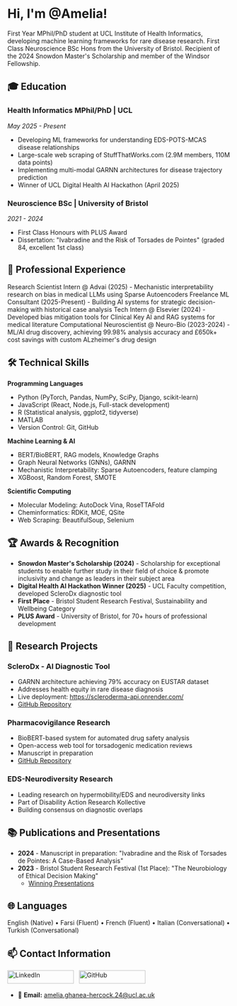# Hi, I'm @Amelia!

First Year MPhil/PhD student at UCL Institute of Health Informatics, developing machine learning frameworks for rare disease research. First Class Neuroscience BSc Hons from the University of Bristol. Recipient of the 2024 Snowdon Master's Scholarship and member of the Windsor Fellowship.

## 🎓 Education

### Health Informatics MPhil/PhD | UCL
*May 2025 - Present*
- Developing ML frameworks for understanding EDS-POTS-MCAS disease relationships
- Large-scale web scraping of StuffThatWorks.com (2.9M members, 110M data points)
- Implementing multi-modal GARNN architectures for disease trajectory prediction
- Winner of UCL Digital Health AI Hackathon (April 2025)

### Neuroscience BSc | University of Bristol
*2021 - 2024*
- First Class Honours with PLUS Award
- Dissertation: "Ivabradine and the Risk of Torsades de Pointes" (graded 84, excellent 1st class)

## 💼 Professional Experience
Research Scientist Intern @ Advai (2025) - Mechanistic interpretability research on bias in medical LLMs using Sparse Autoencoders
Freelance ML Consultant (2025-Present) - Building AI systems for strategic decision-making with historical case analysis
Tech Intern @ Elsevier (2024) - Developed bias mitigation tools for Clinical Key AI and RAG systems for medical literature
Computational Neuroscientist @ Neuro-Bio (2023-2024) - ML/AI drug discovery, achieving 99.98% analysis accuracy and £650k+ cost savings with custom ALzheimer's drug design 

## 🛠️ Technical Skills

**Programming Languages**
- Python (PyTorch, Pandas, NumPy, SciPy, Django, scikit-learn)
- JavaScript (React, Node.js, Full-stack development)
- R (Statistical analysis, ggplot2, tidyverse)
- MATLAB
- Version Control: Git, GitHub

**Machine Learning & AI**
- BERT/BioBERT, RAG models, Knowledge Graphs
- Graph Neural Networks (GNNs), GARNN
- Mechanistic Interpretability: Sparse Autoencoders, feature clamping
- XGBoost, Random Forest, SMOTE

**Scientific Computing**
- Molecular Modeling: AutoDock Vina, RoseTTAFold
- Cheminformatics: RDKit, MOE, QSite
- Web Scraping: BeautifulSoup, Selenium

## 🏆 Awards & Recognition

- **Snowdon Master's Scholarship (2024)** - Scholarship for exceptional students to enable further study in their field of choice & promote inclusivity and change as leaders in their subject area
- **Digital Health AI Hackathon Winner (2025)** - UCL Faculty competition, developed ScleroDx diagnostic tool
- **First Place** - Bristol Student Research Festival, Sustainability and Wellbeing Category
- **PLUS Award** - University of Bristol, for 70+ hours of professional development

## 🔬 Research Projects

### ScleroDx - AI Diagnostic Tool
- GARNN architecture achieving 79% accuracy on EUSTAR dataset
- Addresses health equity in rare disease diagnosis
- Live deployment: https://scleroderma-api.onrender.com/
- [GitHub Repository](https://github.com/Amelia3141/Hackathon)

### Pharmacovigilance Research
- BioBERT-based system for automated drug safety analysis
- Open-access web tool for torsadogenic medication reviews
- Manuscript in preparation
- [GitHub Repository](https://github.com/Amelia3141/IvabradineTdP)

### EDS-Neurodiversity Research
- Leading research on hypermobility/EDS and neurodiversity links
- Part of Disability Action Research Kollective
- Building consensus on diagnostic overlaps

## 📚 Publications and Presentations

- **2024** - Manuscript in preparation: "Ivabradine and the Risk of Torsades de Pointes: A Case-Based Analysis"
- **2023** - Bristol Student Research Festival (1st Place): "The Neurobiology of Ethical Decision Making"
  - [Winning Presentations](http://bilt.online/student-research-festival-winning-presentations/)

## 🌐 Languages
English (Native) • Farsi (Fluent) • French (Fluent) • Italian (Conversational) • Turkish (Conversational)

## 📫 Contact Information
<a href="https://www.linkedin.com/in/amelia-gh/"><img src="https://img.shields.io/badge/LinkedIn-Connect-blue?style=flat&logo=linkedin" alt="LinkedIn" width="150" height="30"></a> &nbsp;
<a href="https://github.com/Amelia3141"><img src="https://img.shields.io/badge/GitHub-Follow-181717?style=flat&logo=github" alt="GitHub" width="150" height="30"></a> &nbsp;

- 📧 **Email:** amelia.ghanea-hercock.24@ucl.ac.uk
